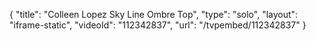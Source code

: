 {
    "title": "Colleen Lopez Sky Line Ombre Top",
    "type": "solo",
    "layout": "iframe-static",
    "videoId": "112342837",
    "url": "\/tvpembed\/112342837"
}